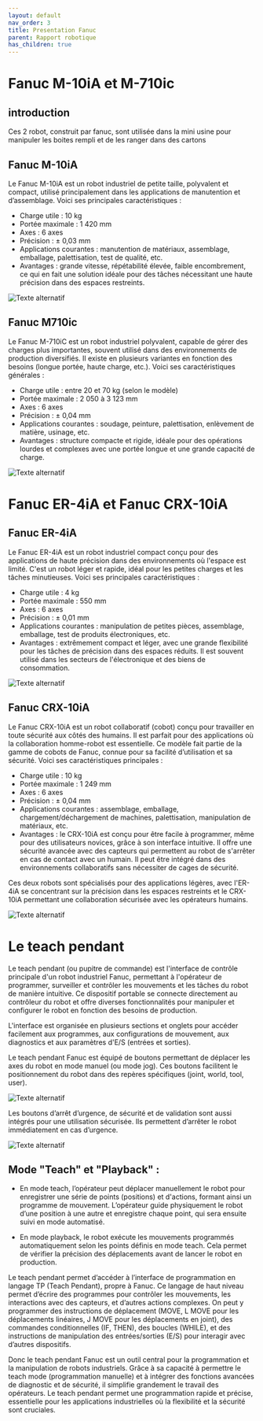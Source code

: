 ```yaml
---
layout: default
nav_order: 3
title: Presentation Fanuc
parent: Rapport robotique
has_children: true
---
```


# Fanuc M-10iA et M-710ic

## introduction
Ces 2 robot, construit par fanuc, sont utilisée dans la mini usine pour manipuler les boites rempli et de les ranger dans des cartons

## Fanuc M-10iA

Le Fanuc M-10iA est un robot industriel de petite taille, polyvalent et compact, utilisé principalement dans les applications de manutention et d’assemblage. Voici ses principales caractéristiques :

* Charge utile : 10 kg
* Portée maximale : 1 420 mm
* Axes : 6 axes
* Précision : ± 0,03 mm
* Applications courantes : manutention de matériaux, assemblage, emballage, palettisation, test de qualité, etc.
* Avantages : grande vitesse, répétabilité élevée, faible encombrement, ce qui en fait une solution idéale pour des tâches nécessitant une haute précision dans des espaces restreints.

![Texte alternatif](./photo/Fanuc%20M-10iA.jpg "Le titre de mon image")

## Fanuc M710ic

Le Fanuc M-710iC est un robot industriel polyvalent, capable de gérer des charges plus importantes, souvent utilisé dans des environnements de production diversifiés. Il existe en plusieurs variantes en fonction des besoins (longue portée, haute charge, etc.). Voici ses caractéristiques générales :

* Charge utile : entre 20 et 70 kg (selon le modèle)
* Portée maximale : 2 050 à 3 123 mm
* Axes : 6 axes
* Précision : ± 0,04 mm
* Applications courantes : soudage, peinture, palettisation, enlèvement de matière, usinage, etc.
* Avantages : structure compacte et rigide, idéale pour des opérations lourdes et complexes avec une portée longue et une grande capacité de charge.

![Texte alternatif](./photo/Fanuc%20M710ic.jpg "Le titre de mon image")

# Fanuc ER-4iA et Fanuc CRX-10iA

## Fanuc ER-4iA

Le Fanuc ER-4iA est un robot industriel compact conçu pour des applications de haute précision dans des environnements où l'espace est limité. C'est un robot léger et rapide, idéal pour les petites charges et les tâches minutieuses. Voici ses principales caractéristiques :

* Charge utile : 4 kg
* Portée maximale : 550 mm
* Axes : 6 axes
* Précision : ± 0,01 mm
* Applications courantes : manipulation de petites pièces, assemblage, emballage, test de produits électroniques, etc.
* Avantages : extrêmement compact et léger, avec une grande flexibilité pour les tâches de précision dans des espaces réduits. Il est souvent utilisé dans les secteurs de l'électronique et des biens de consommation.

![Texte alternatif](./photo/Fanuc%20ER-4iA.jpg "Le titre de mon image")

## Fanuc CRX-10iA

Le Fanuc CRX-10iA est un robot collaboratif (cobot) conçu pour travailler en toute sécurité aux côtés des humains. Il est parfait pour des applications où la collaboration homme-robot est essentielle. Ce modèle fait partie de la gamme de cobots de Fanuc, connue pour sa facilité d’utilisation et sa sécurité. Voici ses caractéristiques principales :

* Charge utile : 10 kg
* Portée maximale : 1 249 mm
* Axes : 6 axes
* Précision : ± 0,04 mm
* Applications courantes : assemblage, emballage, chargement/déchargement de machines, palettisation, manipulation de matériaux, etc.
* Avantages : le CRX-10iA est conçu pour être facile à programmer, même pour des utilisateurs novices, grâce à son interface intuitive. Il offre une sécurité avancée avec des capteurs qui permettent au robot de s'arrêter en cas de contact avec un humain. Il peut être intégré dans des environnements collaboratifs sans nécessiter de cages de sécurité.


Ces deux robots sont spécialisés pour des applications légères, avec l'ER-4iA se concentrant sur la précision dans les espaces restreints et le CRX-10iA permettant une collaboration sécurisée avec les opérateurs humains.

![Texte alternatif](./photo/Fanuc%20CRX-10iA.jpg "Le titre de mon image")


# Le teach pendant

Le teach pendant (ou pupitre de commande) est l'interface de contrôle principale d'un robot industriel Fanuc, permettant à l'opérateur de programmer, surveiller et contrôler les mouvements et les tâches du robot de manière intuitive. Ce dispositif portable se connecte directement au contrôleur du robot et offre diverses fonctionnalités pour manipuler et configurer le robot en fonction des besoins de production.

L'interface est organisée en plusieurs sections et onglets pour accéder facilement aux programmes, aux configurations de mouvement, aux diagnostics et aux paramètres d'E/S (entrées et sorties).

Le teach pendant Fanuc est équipé de boutons permettant de déplacer les axes du robot en mode manuel (ou mode jog). Ces boutons facilitent le positionnement du robot dans des repères spécifiques (joint, world, tool, user).

![Texte alternatif](./photo/teach-fanuc.png "Le titre de mon image")

Les boutons d’arrêt d’urgence, de sécurité et de validation sont aussi intégrés pour une utilisation sécurisée. Ils permettent d’arrêter le robot immédiatement en cas d’urgence.

![Texte alternatif](./photo/teach-fanuc2.png "Le titre de mon image")

## Mode "Teach" et "Playback" :

* En mode teach, l’opérateur peut déplacer manuellement le robot pour enregistrer une série de points (positions) et d'actions, formant ainsi un programme de mouvement. L’opérateur guide physiquement le robot d’une position à une autre et enregistre chaque point, qui sera ensuite suivi en mode automatisé.

* En mode playback, le robot exécute les mouvements programmés automatiquement selon les points définis en mode teach. Cela permet de vérifier la précision des déplacements avant de lancer le robot en production.


Le teach pendant permet d’accéder à l’interface de programmation en langage TP (Teach Pendant), propre à Fanuc. Ce langage de haut niveau permet d’écrire des programmes pour contrôler les mouvements, les interactions avec des capteurs, et d’autres actions complexes.
On peut y programmer des instructions de déplacement (MOVE, L MOVE pour les déplacements linéaires, J MOVE pour les déplacements en joint), des commandes conditionnelles (IF, THEN), des boucles (WHILE), et des instructions de manipulation des entrées/sorties (E/S) pour interagir avec d’autres dispositifs.

Donc le teach pendant Fanuc est un outil central pour la programmation et la manipulation de robots industriels. Grâce à sa capacité à permettre le teach mode (programmation manuelle) et à intégrer des fonctions avancées de diagnostic et de sécurité, il simplifie grandement le travail des opérateurs. Le teach pendant permet une programmation rapide et précise, essentielle pour les applications industrielles où la flexibilité et la sécurité sont cruciales.

